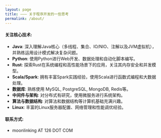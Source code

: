 ```yaml
---
layout: page
title: ——— 关于程序开发的一些思考
permalink: /about/
---
```


#### 关注核心技术:
*   **Java**: 深入理解Java核心（多线程、集合、IO/NIO、注解以及JVM虚拟机），并熟练运用设计模式解决复杂问题。
*   **Python**: 使用Python进行Web开发、数据处理和自动化脚本编写。
*   **Rust**: 探索Rust在系统编程和高性能场景下的应用，关注其内存安全和并发模型。    
*   **Scala/Spark**: 拥有丰富Spark实践经验，使用Scala进行函数式编程和大数据处理。                       
*   **数据库**: 熟练使用 MySQL, PostgreSQL, MongoDB, Redis等。                     
*   **中间件与架构**: 对分布式有研究，使用微服务进行系统架构。                        
*   **算法与数据结构**: 对算法和数据结构等计算机基础充满兴趣。               
*   **Linux**: 丰富的Linux服务器配置、网络管理和性能调优经验。

#### 联系方式:  
*   moonlinking AT 126 DOT COM